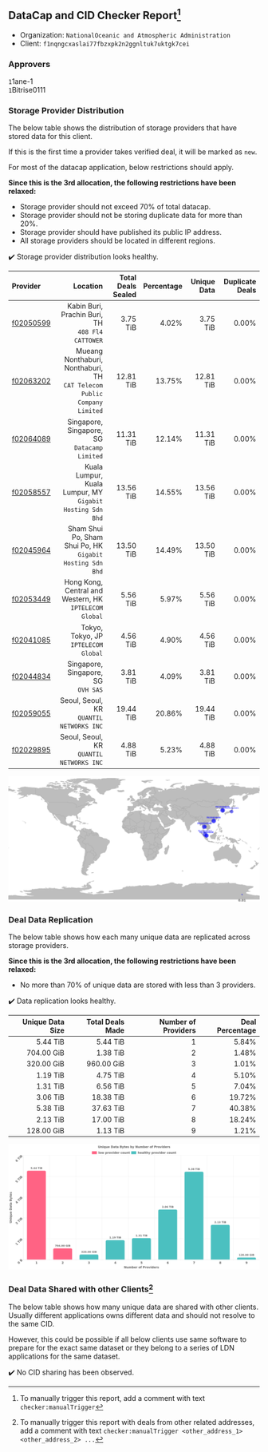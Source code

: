 ## DataCap and CID Checker Report[^1]
 - Organization: `NationalOceanic and Atmospheric Administration`
 - Client: `f1nqngcxaslai77fbzxpk2n2ggnltuk7uktgk7cei`
### Approvers
`1`1ane-1<br/>`1`Bitrise0111

### Storage Provider Distribution
The below table shows the distribution of storage providers that have stored data for this client.

If this is the first time a provider takes verified deal, it will be marked as `new`.

For most of the datacap application, below restrictions should apply.

**Since this is the 3rd allocation, the following restrictions have been relaxed:**
 - Storage provider should not exceed 70% of total datacap.
 - Storage provider should not be storing duplicate data for more than 20%.
 - Storage provider should have published its public IP address.
 - All storage providers should be located in different regions.

✔️ Storage provider distribution looks healthy.

| Provider                                              |                                                                   Location | Total Deals Sealed | Percentage | Unique Data | Duplicate Deals |
| :---------------------------------------------------- | -------------------------------------------------------------------------: | -----------------: | ---------: | ----------: | --------------: |
| [f02050599](https://filfox.info/en/address/f02050599) |                        Kabin Buri, Prachin Buri, TH<br/>`408 Fl4 CATTOWER` |           3.75 TiB |      4.02% |    3.75 TiB |           0.00% |
| [f02063202](https://filfox.info/en/address/f02063202) | Mueang Nonthaburi, Nonthaburi, TH<br/>`CAT Telecom Public Company Limited` |          12.81 TiB |     13.75% |   12.81 TiB |           0.00% |
| [f02064089](https://filfox.info/en/address/f02064089) |                            Singapore, Singapore, SG<br/>`Datacamp Limited` |          11.31 TiB |     12.14% |   11.31 TiB |           0.00% |
| [f02058557](https://filfox.info/en/address/f02058557) |               Kuala Lumpur, Kuala Lumpur, MY<br/>`Gigabit Hosting Sdn Bhd` |          13.56 TiB |     14.55% |   13.56 TiB |           0.00% |
| [f02045964](https://filfox.info/en/address/f02045964) |               Sham Shui Po, Sham Shui Po, HK<br/>`Gigabit Hosting Sdn Bhd` |          13.50 TiB |     14.49% |   13.50 TiB |           0.00% |
| [f02053449](https://filfox.info/en/address/f02053449) |                  Hong Kong, Central and Western, HK<br/>`IPTELECOM Global` |           5.56 TiB |      5.97% |    5.56 TiB |           0.00% |
| [f02041085](https://filfox.info/en/address/f02041085) |                                    Tokyo, Tokyo, JP<br/>`IPTELECOM Global` |           4.56 TiB |      4.90% |    4.56 TiB |           0.00% |
| [f02044834](https://filfox.info/en/address/f02044834) |                                     Singapore, Singapore, SG<br/>`OVH SAS` |           3.81 TiB |      4.09% |    3.81 TiB |           0.00% |
| [f02059055](https://filfox.info/en/address/f02059055) |                                Seoul, Seoul, KR<br/>`QUANTIL NETWORKS INC` |          19.44 TiB |     20.86% |   19.44 TiB |           0.00% |
| [f02029895](https://filfox.info/en/address/f02029895) |                                Seoul, Seoul, KR<br/>`QUANTIL NETWORKS INC` |           4.88 TiB |      5.23% |    4.88 TiB |           0.00% |

<img src="https://raw.githubusercontent.com/data-preservation-programs/filplus-checker-assets/main/filecoin-project/filecoin-plus-large-datasets/issues/1681/1681095823598.png"/>

### Deal Data Replication
The below table shows how each many unique data are replicated across storage providers.


**Since this is the 3rd allocation, the following restrictions have been relaxed:**
- No more than 70% of unique data are stored with less than 3 providers.

✔️ Data replication looks healthy.

| Unique Data Size | Total Deals Made | Number of Providers | Deal Percentage |
| ---------------: | ---------------: | ------------------: | --------------: |
|         5.44 TiB |         5.44 TiB |                   1 |           5.84% |
|       704.00 GiB |         1.38 TiB |                   2 |           1.48% |
|       320.00 GiB |       960.00 GiB |                   3 |           1.01% |
|         1.19 TiB |         4.75 TiB |                   4 |           5.10% |
|         1.31 TiB |         6.56 TiB |                   5 |           7.04% |
|         3.06 TiB |        18.38 TiB |                   6 |          19.72% |
|         5.38 TiB |        37.63 TiB |                   7 |          40.38% |
|         2.13 TiB |        17.00 TiB |                   8 |          18.24% |
|       128.00 GiB |         1.13 TiB |                   9 |           1.21% |

<img src="https://raw.githubusercontent.com/data-preservation-programs/filplus-checker-assets/main/filecoin-project/filecoin-plus-large-datasets/issues/1681/1681095824295.png"/>

### Deal Data Shared with other Clients[^3]
The below table shows how many unique data are shared with other clients.
Usually different applications owns different data and should not resolve to the same CID.

However, this could be possible if all below clients use same software to prepare for the exact same dataset or they belong to a series of LDN applications for the same dataset.

✔️ No CID sharing has been observed.

[^1]: To manually trigger this report, add a comment with text `checker:manualTrigger`

[^2]: Deals from those addresses are combined into this report as they are specified with `checker:manualTrigger`

[^3]: To manually trigger this report with deals from other related addresses, add a comment with text `checker:manualTrigger <other_address_1> <other_address_2> ...`
